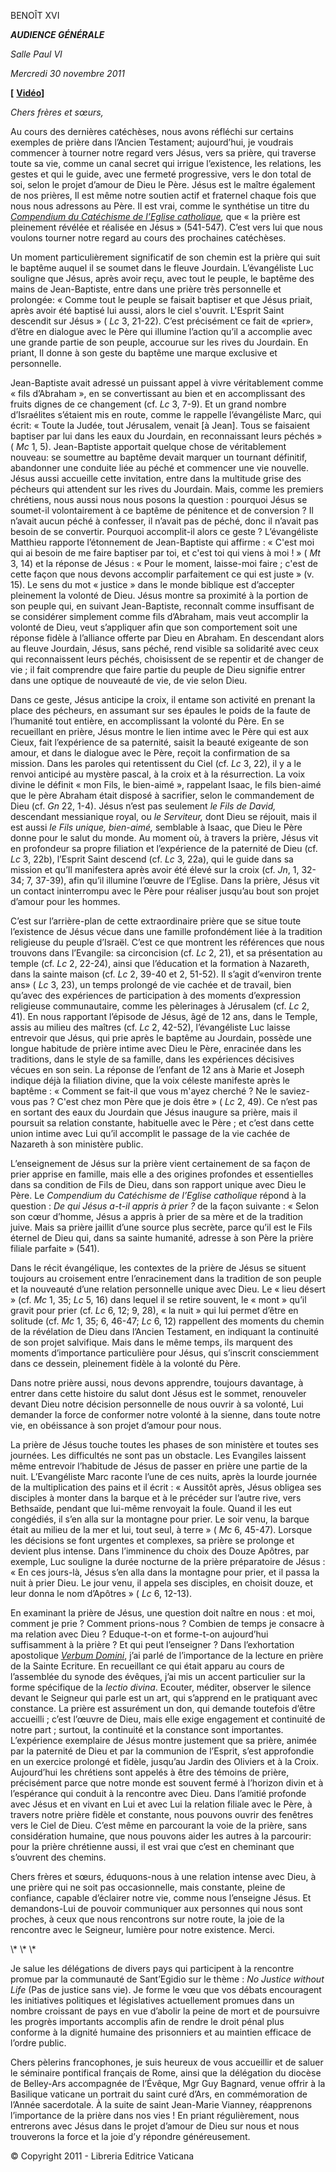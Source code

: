 BENOÎT XVI

***AUDIENCE GÉNÉRALE***

*Salle Paul VI*

*Mercredi 30 novembre 2011*

**\[** **[Vidéo](http://player.rv.va/vaticanplayer.asp?language=it&tic=VA_HSM1CMQY)\]**

*Chers frères et sœurs,*

Au cours des dernières catéchèses, nous avons réfléchi sur certains exemples de prière dans l’Ancien Testament; aujourd’hui, je voudrais commencer à tourner notre regard vers Jésus, vers sa prière, qui traverse toute sa vie, comme un canal secret qui irrigue l’existence, les relations, les gestes et qui le guide, avec une fermeté progressive, vers le don total de soi, selon le projet d’amour de Dieu le Père. Jésus est le maître également de nos prières, Il est même notre soutien actif et fraternel chaque fois que nous nous adressons au Père. Il est vrai, comme le synthétise un titre du *[Compendium du Catéchisme de l’Eglise catholique](http://www.vatican.va/archive/compendium_ccc/documents/archive_2005_compendium-ccc_fr.html),* que « la prière est pleinement révélée et réalisée en Jésus » (541-547). C’est vers lui que nous voulons tourner notre regard au cours des prochaines catéchèses.

Un moment particulièrement significatif de son chemin est la prière qui suit le baptême auquel il se soumet dans le fleuve Jourdain. L’évangéliste Luc souligne que Jésus, après avoir reçu, avec tout le peuple, le baptême des mains de Jean-Baptiste, entre dans une prière très personnelle et prolongée: « Comme tout le peuple se faisait baptiser et que Jésus priait, après avoir été baptisé lui aussi, alors le ciel s'ouvrit. L'Esprit Saint descendit sur Jésus » ( *Lc* 3, 21-22). C’est précisément ce fait de «prier», d’être en dialogue avec le Père qui illumine l’action qu’il a accomplie avec une grande partie de son peuple, accourue sur les rives du Jourdain. En priant, Il donne à son geste du baptême une marque exclusive et personnelle.

Jean-Baptiste avait adressé un puissant appel à vivre véritablement comme « fils d’Abraham », en se convertissant au bien et en accomplissant des fruits dignes de ce changement (cf. *Lc* 3, 7-9). Et un grand nombre d’Israélites s’étaient mis en route, comme le rappelle l’évangéliste Marc, qui écrit: « Toute la Judée, tout Jérusalem, venait \[à Jean\]. Tous se faisaient baptiser par lui dans les eaux du Jourdain, en reconnaissant leurs péchés » ( *Mc* 1, 5). Jean-Baptiste apportait quelque chose de véritablement nouveau: se soumettre au baptême devait marquer un tournant définitif, abandonner une conduite liée au péché et commencer une vie nouvelle. Jésus aussi accueille cette invitation, entre dans la multitude grise des pécheurs qui attendent sur les rives du Jourdain. Mais, comme les premiers chrétiens, nous aussi nous nous posons la question : pourquoi Jésus se soumet-il volontairement à ce baptême de pénitence et de conversion ? Il n’avait aucun péché à confesser, il n’avait pas de péché, donc il n’avait pas besoin de se convertir. Pourquoi accomplit-il alors ce geste ? L’évangéliste Matthieu rapporte l’étonnement de Jean-Baptiste qui affirme : « C'est moi qui ai besoin de me faire baptiser par toi, et c'est toi qui viens à moi ! » ( *Mt* 3, 14) et la réponse de Jésus : « Pour le moment, laisse-moi faire ; c'est de cette façon que nous devons accomplir parfaitement ce qui est juste » (v. 15). Le sens du mot « justice » dans le monde biblique est d’accepter pleinement la volonté de Dieu. Jésus montre sa proximité à la portion de son peuple qui, en suivant Jean-Baptiste, reconnaît comme insuffisant de se considérer simplement comme fils d’Abraham, mais veut accomplir la volonté de Dieu, veut s’appliquer afin que son comportement soit une réponse fidèle à l’alliance offerte par Dieu en Abraham. En descendant alors au fleuve Jourdain, Jésus, sans péché, rend visible sa solidarité avec ceux qui reconnaissent leurs péchés, choisissent de se repentir et de changer de vie ; il fait comprendre que faire partie du peuple de Dieu signifie entrer dans une optique de nouveauté de vie, de vie selon Dieu.

Dans ce geste, Jésus anticipe la croix, il entame son activité en prenant la place des pécheurs, en assumant sur ses épaules le poids de la faute de l’humanité tout entière, en accomplissant la volonté du Père. En se recueillant en prière, Jésus montre le lien intime avec le Père qui est aux Cieux, fait l’expérience de sa paternité, saisit la beauté exigeante de son amour, et dans le dialogue avec le Père, reçoit la confirmation de sa mission. Dans les paroles qui retentissent du Ciel (cf. *Lc* 3, 22), il y a le renvoi anticipé au mystère pascal, à la croix et à la résurrection. La voix divine le définit « mon Fils, le bien-aimé », rappelant Isaac, le fils bien-aimé que le père Abraham était disposé à sacrifier, selon le commandement de Dieu (cf. *Gn* 22, 1-4). Jésus n’est pas seulement *le Fils de David,* descendant messianique royal, ou *le Serviteur,* dont Dieu se réjouit, mais il est aussi *le Fils unique, bien-aimé,* semblable à Isaac, que Dieu le Père donne pour le salut du monde. Au moment où, à travers la prière, Jésus vit en profondeur sa propre filiation et l’expérience de la paternité de Dieu (cf. *Lc* 3, 22b), l’Esprit Saint descend (cf. *Lc* 3, 22a), qui le guide dans sa mission et qu’Il manifestera après avoir été élevé sur la croix (cf. *Jn*, 1, 32-34; 7, 37-39), afin qu’il illumine l’œuvre de l’Eglise. Dans la prière, Jésus vit un contact ininterrompu avec le Père pour réaliser jusqu’au bout son projet d’amour pour les hommes.

C’est sur l’arrière-plan de cette extraordinaire prière que se situe toute l’existence de Jésus vécue dans une famille profondément liée à la tradition religieuse du peuple d’Israël. C’est ce que montrent les références que nous trouvons dans l’Evangile: sa circoncision (cf. *Lc* 2, 21), et sa présentation au temple (cf. *Lc* 2, 22-24), ainsi que l’éducation et la formation à Nazareth, dans la sainte maison (cf. *Lc* 2, 39-40 et 2, 51-52). Il s’agit d’«environ trente ans» ( *Lc* 3, 23), un temps prolongé de vie cachée et de travail, bien qu’avec des expériences de participation à des moments d’expression religieuse communautaire, comme les pèlerinages à Jérusalem (cf. *Lc* 2, 41). En nous rapportant l’épisode de Jésus, âgé de 12 ans, dans le Temple, assis au milieu des maîtres (cf. *Lc* 2, 42-52), l’évangéliste Luc laisse entrevoir que Jésus, qui prie après le baptême au Jourdain, possède une longue habitude de prière intime avec Dieu le Père, enracinée dans les traditions, dans le style de sa famille, dans les expériences décisives vécues en son sein. La réponse de l’enfant de 12 ans à Marie et Joseph indique déjà la filiation divine, que la voix céleste manifeste après le baptême : « Comment se fait-il que vous m'ayez cherché ? Ne le saviez-vous pas ? C'est chez mon Père que je dois être » ( *Lc* 2, 49). Ce n’est pas en sortant des eaux du Jourdain que Jésus inaugure sa prière, mais il poursuit sa relation constante, habituelle avec le Père ; et c’est dans cette union intime avec Lui qu’il accomplit le passage de la vie cachée de Nazareth à son ministère public.

L’enseignement de Jésus sur la prière vient certainement de sa façon de prier apprise en famille, mais elle a des origines profondes et essentielles dans sa condition de Fils de Dieu, dans son rapport unique avec Dieu le Père. Le *Compendium du Catéchisme de l’Eglise catholique* répond à la question : *De qui Jésus a-t-il appris à prier ?* de la façon suivante : « Selon son cœur d’homme, Jésus a appris à prier de sa mère et de la tradition juive. Mais sa prière jaillit d’une source plus secrète, parce qu’il est le Fils éternel de Dieu qui, dans sa sainte humanité, adresse à son Père la prière filiale parfaite » (541).

Dans le récit évangélique, les contextes de la prière de Jésus se situent toujours au croisement entre l’enracinement dans la tradition de son peuple et la nouveauté d’une relation personnelle unique avec Dieu. Le « lieu désert » (cf. *Mc* 1, 35; *Lc* 5, 16) dans lequel il se retire souvent, le « mont » qu’il gravit pour prier (cf. *Lc* 6, 12; 9, 28), « la nuit » qui lui permet d’être en solitude (cf. *Mc* 1, 35; 6, 46-47; *Lc* 6, 12) rappellent des moments du chemin de la révélation de Dieu dans l’Ancien Testament, en indiquant la continuité de son projet salvifique. Mais dans le même temps, ils marquent des moments d’importance particulière pour Jésus, qui s’inscrit consciemment dans ce dessein, pleinement fidèle à la volonté du Père.

Dans notre prière aussi, nous devons apprendre, toujours davantage, à entrer dans cette histoire du salut dont Jésus est le sommet, renouveler devant Dieu notre décision personnelle de nous ouvrir à sa volonté, Lui demander la force de conformer notre volonté à la sienne, dans toute notre vie, en obéissance à son projet d’amour pour nous.

La prière de Jésus touche toutes les phases de son ministère et toutes ses journées. Les difficultés ne sont pas un obstacle. Les Evangiles laissent même entrevoir l’habitude de Jésus de passer en prière une partie de la nuit. L’Evangéliste Marc raconte l’une de ces nuits, après la lourde journée de la multiplication des pains et il écrit : « Aussitôt après, Jésus obligea ses disciples à monter dans la barque et à le précéder sur l’autre rive, vers Bethsaïde, pendant que lui-même renvoyait la foule. Quand il les eut congédiés, il s’en alla sur la montagne pour prier. Le soir venu, la barque était au milieu de la mer et lui, tout seul, à terre » ( *Mc* 6, 45-47). Lorsque les décisions se font urgentes et complexes, sa prière se prolonge et devient plus intense. Dans l’imminence du choix des Douze Apôtres, par exemple, Luc souligne la durée nocturne de la prière préparatoire de Jésus : « En ces jours-là, Jésus s’en alla dans la montagne pour prier, et il passa la nuit à prier Dieu. Le jour venu, il appela ses disciples, en choisit douze, et leur donna le nom d’Apôtres » ( *Lc* 6, 12-13).

En examinant la prière de Jésus, une question doit naître en nous : et moi, comment je prie ? Comment prions-nous ? Combien de temps je consacre à ma relation avec Dieu ? Eduque-t-on et forme-t-on aujourd’hui suffisamment à la prière ? Et qui peut l’enseigner ? Dans l’exhortation apostolique *[Verbum Domini](/content/benedict-xvi/fr/apost_exhortations/documents/hf_ben-xvi_exh_20100930_verbum-domini.html)*, j’ai parlé de l’importance de la lecture en prière de la Sainte Ecriture. En recueillant ce qui était apparu au cours de l’assemblée du synode des évêques, j’ai mis un accent particulier sur la forme spécifique de la *lectio divina*. Ecouter, méditer, observer le silence devant le Seigneur qui parle est un art, qui s’apprend en le pratiquant avec constance. La prière est assurément un don, qui demande toutefois d’être accueilli ; c’est l’œuvre de Dieu, mais elle exige engagement et continuité de notre part ; surtout, la continuité et la constance sont importantes. L’expérience exemplaire de Jésus montre justement que sa prière, animée par la paternité de Dieu et par la communion de l’Esprit, s’est approfondie en un exercice prolongé et fidèle, jusqu’au Jardin des Oliviers et à la Croix. Aujourd’hui les chrétiens sont appelés à être des témoins de prière, précisément parce que notre monde est souvent fermé à l’horizon divin et à l’espérance qui conduit à la rencontre avec Dieu. Dans l’amitié profonde avec Jésus et en vivant en Lui et avec Lui la relation filiale avec le Père, à travers notre prière fidèle et constante, nous pouvons ouvrir des fenêtres vers le Ciel de Dieu. C’est même en parcourant la voie de la prière, sans considération humaine, que nous pouvons aider les autres à la parcourir: pour la prière chrétienne aussi, il est vrai que c’est en cheminant que s’ouvrent des chemins.

Chers frères et sœurs, éduquons-nous à une relation intense avec Dieu, à une prière qui ne soit pas occasionnelle, mais constante, pleine de confiance, capable d’éclairer notre vie, comme nous l’enseigne Jésus. Et demandons-Lui de pouvoir communiquer aux personnes qui nous sont proches, à ceux que nous rencontrons sur notre route, la joie de la rencontre avec le Seigneur, lumière pour notre existence. Merci.

\\* \\* \\*

Je salue les délégations de divers pays qui participent à la rencontre promue par la communauté de Sant’Egidio sur le thème : *No Justice without Life* (Pas de justice sans vie). Je forme le vœu que vos débats encouragent les initiatives politiques et législatives actuellement promues dans un nombre croissant de pays en vue d’abolir la peine de mort et de poursuivre les progrès importants accomplis afin de rendre le droit pénal plus conforme à la dignité humaine des prisonniers et au maintien efficace de l’ordre public.

Chers pèlerins francophones, je suis heureux de vous accueillir et de saluer le séminaire pontifical français de Rome, ainsi que la délégation du diocèse de Belley-Ars accompagnée de l’Évêque, Mgr Guy Bagnard, venue offrir à la Basilique vaticane un portrait du saint curé d’Ars, en commémoration de l’Année sacerdotale. À la suite de saint Jean-Marie Vianney, réapprenons l’importance de la prière dans nos vies ! En priant régulièrement, nous entrerons avec Jésus dans le projet d’amour de Dieu sur nous et nous trouverons la force et la joie d’y répondre généreusement.

© Copyright 2011 - Libreria Editrice Vaticana